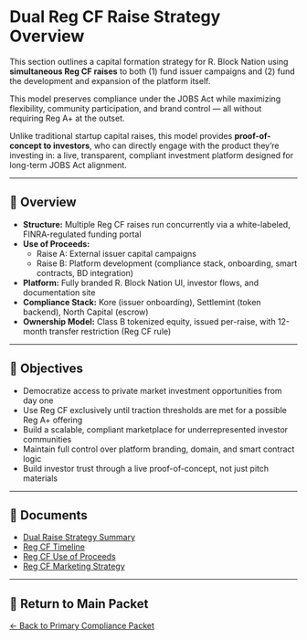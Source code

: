 # Dual Reg CF Raise Strategy Overview

This section outlines a capital formation strategy for R. Block Nation using **simultaneous Reg CF raises** to both (1) fund issuer campaigns and (2) fund the development and expansion of the platform itself.

This model preserves compliance under the JOBS Act while maximizing flexibility, community participation, and brand control — all without requiring Reg A+ at the outset.

Unlike traditional startup capital raises, this model provides **proof-of-concept to investors**, who can directly engage with the product they’re investing in: a live, transparent, compliant investment platform designed for long-term JOBS Act alignment.

---

## 🧭 Overview

- **Structure:** Multiple Reg CF raises run concurrently via a white-labeled, FINRA-regulated funding portal
- **Use of Proceeds:**
  - Raise A: External issuer capital campaigns
  - Raise B: Platform development (compliance stack, onboarding, smart contracts, BD integration)
- **Platform:** Fully branded R. Block Nation UI, investor flows, and documentation site
- **Compliance Stack:** Kore (issuer onboarding), Settlemint (token backend), North Capital (escrow)
- **Ownership Model:** Class B tokenized equity, issued per-raise, with 12-month transfer restriction (Reg CF rule)

---

## 🎯 Objectives

- Democratize access to private market investment opportunities from day one
- Use Reg CF exclusively until traction thresholds are met for a possible Reg A+ offering
- Build a scalable, compliant marketplace for underrepresented investor communities
- Maintain full control over platform branding, domain, and smart contract logic
- Build investor trust through a live proof-of-concept, not just pitch materials

---

## 📄 Documents

- [Dual Raise Strategy Summary](dual-raise-overview.md)
- [Reg CF Timeline](../ForInvestors/Reg-CF-Timeline.md)
- [Reg CF Use of Proceeds](../ForInvestors/RegCF-use-of-proceeds.md)
- [Reg CF Marketing Strategy](../ForInvestors/RegCF-marketing-strategy.md)

---

## 🔗 Return to Main Packet

[← Back to Primary Compliance Packet](../index.md)

